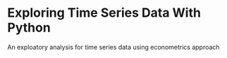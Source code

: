 # Exploring Time Series Data With Python
An exploatory analysis for time series data using econometrics approach

